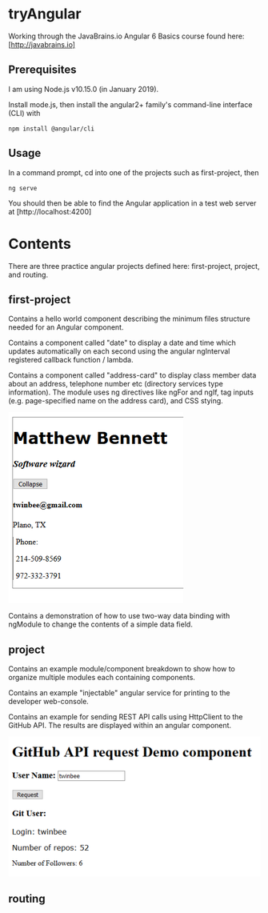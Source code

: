 # tryAngular
Working through the JavaBrains.io Angular 6 Basics course found here: [http://javabrains.io]

## Prerequisites

I am using Node.js v10.15.0 (in January 2019). 

Install mode.js, then install the angular2+ family's command-line interface (CLI) with 
```
npm install @angular/cli
```

## Usage

In a command prompt, cd into one of the projects such as first-project, then
```
ng serve
```

You should then be able to find the Angular application in a test web server at [http://localhost:4200]

# Contents

There are three practice angular projects defined here: first-project, project, and routing.

## first-project

Contains a hello world component describing the minimum files structure needed for an Angular component. 


Contains a component called "date" to display a date and time which updates automatically on each second using the angular ngInterval registered callback function / lambda.

Contains a component called "address-card" to display class member data about an address, telephone number etc (directory services type information). The module uses ng directives like ngFor and ngIf, tag inputs (e.g. page-specified name on the address card), and CSS stying.

![Screenshot](first-project/snips/address-card-collapse.png)

Contains a demonstration of how to use two-way data binding with ngModule to change the contents of a simple data field.

## project

Contains an example module/component breakdown to show how to organize multiple modules each containing components.

Contains an example "injectable" angular service for printing to the developer web-console.

Contains an example for sending REST API calls using HttpClient to the GitHub API. The results are displayed within an angular component.

![Screenshot](first-project/snips/github-request-component.png)


## routing

